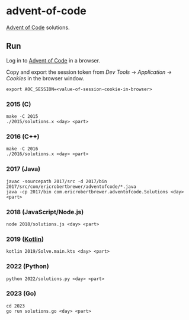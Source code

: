 # advent-of-code

[Advent of Code](https://adventofcode.com/) solutions.

## Run

Log in to [Advent of Code](https://adventofcode) in a browser.

Copy and export the session token from *Dev Tools* -> *Application* -> *Cookies* in the browser window.

```shell
export AOC_SESSION=<value-of-session-cookie-in-browser>
```

### 2015 (C)

```shell
make -C 2015
./2015/solutions.x <day> <part>
```

### 2016 (C++)

```shell
make -C 2016
./2016/solutions.x <day> <part>
```

### 2017 (Java)

```shell
javac -sourcepath 2017/src -d 2017/bin 2017/src/com/ericrobertbrewer/adventofcode/*.java
java -cp 2017/bin com.ericrobertbrewer.adventofcode.Solutions <day> <part>
```

### 2018 (JavaScript/Node.js)

```shell
node 2018/solutions.js <day> <part>
```

### 2019 ([Kotlin](https://kotlinlang.org/docs/command-line.html))

```shell
kotlin 2019/Solve.main.kts <day> <part>
```
### 2022 (Python)

```shell
python 2022/solutions.py <day> <part>
```

### 2023 (Go)

```shell
cd 2023
go run solutions.go <day> <part>
```

